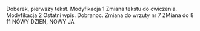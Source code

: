 Doberek, pierwszy tekst.
Modyfikacja 1
Zmiana tekstu do cwiczenia.
Modyfikacja 2
Ostatni wpis.
Dobranoc.
Zmiana do wrzuty nr 7
ZMiana do 8
 11
NOWY DZIEN, NOWY JA
